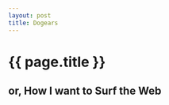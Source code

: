 ```yaml
---
layout: post
title: Dogears 
---
```


{{ page.title }}
================

or, How I want to Surf the Web
-----------------------------------------------------




